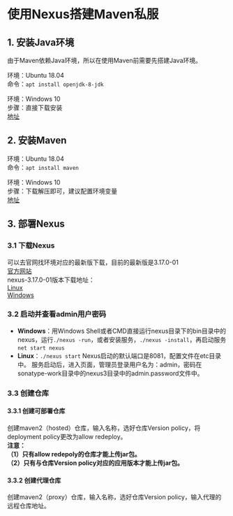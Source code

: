# 使用Nexus搭建Maven私服
## 1. 安装Java环境
由于Maven依赖Java环境，所以在使用Maven前需要先搭建Java环境。

环境：Ubuntu 18.04     
命令：`apt install openjdk-8-jdk`

环境：Windows 10   
步骤：直接下载安装   
[地址](https://www.oracle.com/technetwork/java/javase/downloads/jdk8-downloads-2133151.html)
## 2. 安装Maven
环境：Ubuntu 18.04     
命令：`apt install maven`

环境：Windows 10       
步骤：下载解压即可，建议配置环境变量      
[地址](https://maven.apache.org/download.cgi)
## 3. 部署Nexus
### 3.1 下载Nexus
可以去官网找环境对应的最新版下载，目前的最新版是3.17.0-01   
[官方网站](https://www.sonatype.com/nexus-repository-sonatype)   
nexus-3.17.0-01版本下载地址：   
[Linux](https://sonatype-download.global.ssl.fastly.net/repository/repositoryManager/3/nexus-3.17.0-01-unix.tar.gz)     
[Windows](https://sonatype-download.global.ssl.fastly.net/repository/repositoryManager/3/nexus-3.17.0-01-win64.zip)
### 3.2 启动并查看admin用户密码
* **Windows**：用Windows Shell或者CMD直接运行nexus目录下的bin目录中的nexus，运行`./nexus -run`，或者安装服务，`./nexus -install`，再启动服务`net start nexus` 
* **Linux**：`./nexus start`
Nexus启动的默认端口是8081，配置文件在etc目录中。
服务启动后，进入页面，管理员登录用户名为：admin，密码在sonatype-work目录中的nexus3目录中的admin.password文件中。
### 3.3 创建仓库
#### 3.3.1 创建可部署仓库
创建maven2（hosted）仓库，输入名称，选好仓库Version policy，将deployment policy更改为allow redeploy。   
**注意：    
（1）只有allow redepoly的仓库才能上传jar包。    
（2）只有与仓库Version policy对应的应用版本才能上传jar包。**
#### 3.3.2 创建代理仓库
创建maven2（proxy）仓库，输入名称，选好仓库Version policy，输入代理的远程仓库地址。
